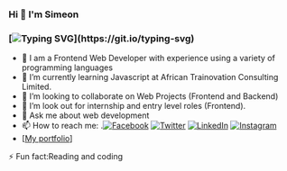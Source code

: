 ### Hi  👋 I'm  Simeon 

### [![Typing SVG](https://readme-typing-svg.herokuapp.com?font=comfortaa&color=016EEA&size=24&width=500&lines=Welcome+to+my+github;Aspiring+Full-Stack+Developer;and+Technopreneur!;Nice+to+meet+you...)](https://git.io/typing-svg)

- 🔭  I am a  Frontend Web Developer with experience using a variety of programming languages
- 🌱 I’m currently learning Javascript at African Trainovation Consulting Limited.
- 👯 I’m looking to collaborate on Web Projects (Frontend and Backend)
- 🤔 I’m look out for internship and entry level roles (Frontend).
- 💬 Ask me about web development
- 📫 How to reach me: .[![Facebook](https://img.shields.io/badge/Facebook-%231877F2.svg?&style=for-the-badge&logo=facebook&logoColor=white)](https://facebook.com/ojetolaolawale.simeon) [![Twitter](https://img.shields.io/badge/Twitter-%231DA1F2.svg?&style=for-the-badge&logo=twitter&logoColor=white)](https://twitter.com/@OjaySimeon) [![LinkedIn](https://img.shields.io/badge/LinkedIn-%230077B5.svg?&style=for-the-badge&logo=linkedin&logoColor=white)](https://www.linkedin.com/in/ojetola-simeon-6328111a4/) [![Instagram](https://img.shields.io/badge/Instagram-E4405F?style=for-the-badge&logo=instagram&logoColor=white)](https://instagram.com/o_jay_simeon)
- [[My portfolio](https://simeonmyprofile.netlify.app/home")]


⚡ Fun fact:Reading and coding

